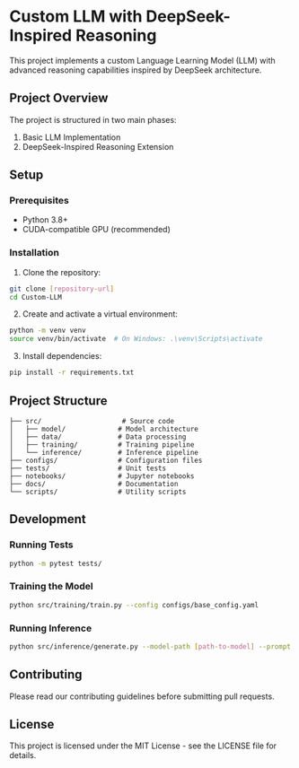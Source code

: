 # Custom LLM with DeepSeek-Inspired Reasoning

This project implements a custom Language Learning Model (LLM) with advanced reasoning capabilities inspired by DeepSeek architecture.

## Project Overview

The project is structured in two main phases:
1. Basic LLM Implementation
2. DeepSeek-Inspired Reasoning Extension

## Setup

### Prerequisites
- Python 3.8+
- CUDA-compatible GPU (recommended)

### Installation

1. Clone the repository:
```bash
git clone [repository-url]
cd Custom-LLM
```

2. Create and activate a virtual environment:
```bash
python -m venv venv
source venv/bin/activate  # On Windows: .\venv\Scripts\activate
```

3. Install dependencies:
```bash
pip install -r requirements.txt
```

## Project Structure

```
├── src/                    # Source code
│   ├── model/             # Model architecture
│   ├── data/              # Data processing
│   ├── training/          # Training pipeline
│   └── inference/         # Inference pipeline
├── configs/               # Configuration files
├── tests/                 # Unit tests
├── notebooks/             # Jupyter notebooks
├── docs/                  # Documentation
└── scripts/               # Utility scripts
```

## Development

### Running Tests
```bash
python -m pytest tests/
```

### Training the Model
```bash
python src/training/train.py --config configs/base_config.yaml
```

### Running Inference
```bash
python src/inference/generate.py --model-path [path-to-model] --prompt "Your prompt"
```

## Contributing

Please read our contributing guidelines before submitting pull requests.

## License

This project is licensed under the MIT License - see the LICENSE file for details.